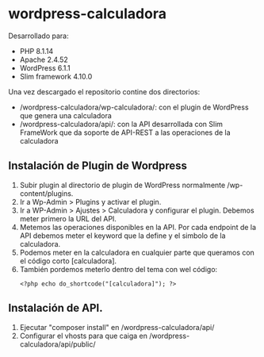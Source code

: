 # wordpress-calculadora

Desarrollado para:
- PHP 8.1.14
- Apache 2.4.52
- WordPress 6.1.1
- Slim framework 4.10.0

Una vez descargado el repositorio contine dos directorios:
- /wordpress-calculadora/wp-calculadora/: con el plugin de WordPress que genera una calculadora
- /wordpress-calculadora/api/: con la API desarrollada con Slim FrameWork que da soporte de API-REST a las operaciones de la calculadora 

## Instalación de Plugin de Wordpress
1. Subir plugin al directorio de plugin de WordPress normalmente /wp-content/plugins.
2. Ir a Wp-Admin > Plugins y activar el plugin.
3. Ir a WP-Admin > Ajustes > Calculadora y configurar el plugin. Debemos meter primero la URL del API.
4. Metemos las operaciones disponibles en la API. Por cada endpoint de la API debemos meter el keyword que la define y el simbolo de la calculadora.
5. Podemos meter en la calculadora en cualquier parte que queramos con el código corto [calculadora].
6. También pordemos meterlo dentro del tema con wel código:
    ```
    <?php echo do_shortcode("[calculadora]"); ?>
    ```

## Instalación de API.
1. Ejecutar "composer install" en /wordpress-calculadora/api/
2. Configurar el vhosts para que caiga en /wordpress-calculadora/api/public/
